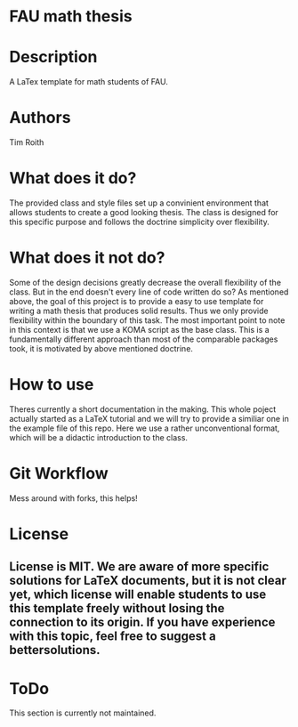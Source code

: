 FAU math thesis
================
# Description
A LaTex template for math students of FAU.
# Authors
Tim Roith
# What does it do?
The provided class and style files set up a convinient environment that 
allows students to create a good looking thesis. The class is designed 
for this specific purpose and follows the doctrine simplicity over 
flexibility.
# What does it not do?
Some of the design decisions greatly decrease the overall flexibility 
of the class. But in the end doesn't every line of code written do so?
As mentioned above, the goal of this project is to provide a easy to use 
template for writing a math thesis that produces solid results. 
Thus we only provide flexibility within the boundary of this task. 
The most important point to note in this context is that we use a
KOMA script as the base class. This is a fundamentally different approach 
than most of the comparable packages took, it is motivated by above mentioned 
doctrine.
# How to use
Theres currently a short documentation in the making. This whole poject 
actually started as a LaTeX tutorial and we will try to provide a similiar 
one in the example file of this repo. Here we use a rather unconventional 
format, which will be a didactic introduction to the class.
# Git Workflow
Mess around with forks, this helps!
# License
License is MIT. We are aware of more specific solutions for LaTeX documents, 
but it is not clear yet, which license will enable students to use this 
template freely without losing the connection to its origin. If you have 
experience with this topic, feel free to suggest a bettersolutions.
--------------------------------------
# ToDo
This section is currently not maintained.

